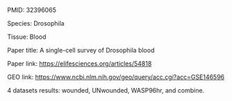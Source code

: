 PMID: 32396065

Species: Drosophila

Tissue: Blood

Paper title: A single-cell survey of Drosophila blood

Paper link: https://elifesciences.org/articles/54818

GEO link: https://www.ncbi.nlm.nih.gov/geo/query/acc.cgi?acc=GSE146596

4 datasets results: wounded, UNwounded, WASP96hr, and combine.

